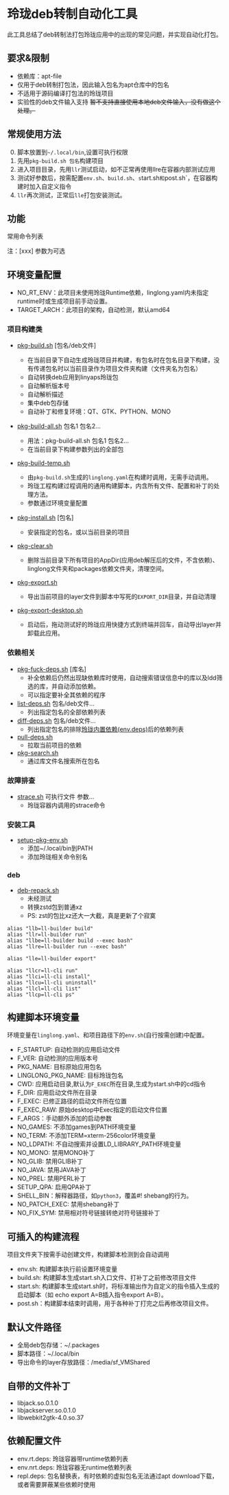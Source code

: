 # 玲珑deb转制自动化工具

此工具总结了deb转制法打包玲珑应用中的出现的常见问题，并实现自动化打包。

## 要求&限制

* 依赖库：apt-file
* 仅用于deb转制打包法，因此输入包名为apt仓库中的包名
* 不适用于源码编译打包法的玲珑项目
* 实验性的deb文件输入支持 ~~暂不支持直接使用本地deb文件输入，没有做这个处理。~~

## 常规使用方法

0. 脚本放置到`~/.local/bin`,设置可执行权限
1. 先用`pkg-build.sh 包名`构建项目
2. 进入项目目录，先用`llr`测试启动，如不正常再使用llre在容器内部测试应用
3. 测试好参数后，按需配置`env.sh`、`build.sh`、`s`tart.sh`和`post.sh`，在容器构建时加入自定义指令
4. `llr`再次测试，正常后`lle`打包安装测试。

## 功能

常用命令列表

注：[xxx] 参数为可选
## 环境变量配置
* NO_RT_ENV：此项目未使用玲珑Runtime依赖，linglong.yaml内未指定runtime时或生成项目前手动设置。
* TARGET_ARCH：此项目的架构，自动检测，默认amd64

### 项目构建类
* [pkg-build.sh](pkg-build.sh) [包名/deb文件]
    * 在当前目录下自动生成玲珑项目并构建，有包名时在包名目录下构建，没有传递包名时以当前目录作为项目文件夹构建（文件夹名为包名）
    * 自动转换deb应用到linyaps玲珑包
    * 自动解析版本号
    * 自动解析描述
    * 集中deb包存储
    * 自动补丁和修复环境：QT、GTK、PYTHON、MONO
* [pkg-build-all.sh](pkg-build-all.sh)  包名1 包名2...
    * 用法：pkg-build-all.sh 包名1 包名2...
    * 在当前目录下构建参数列出的全部包
* [pkg-build-temp.sh](pkg-build-temp.sh)
    * 由`pkg-build.sh`生成的`linglong.yaml`在构建时调用，无需手动调用。
    * 玲珑工程构建过程调用的通用构建脚本，内含所有文件、配置和补丁的处理方法。
    * 参数通过环境变量配置

* [pkg-install.sh](pkg-install.sh) [包名]
    * 安装指定的包名，或以当前目录的项目
* [pkg-clear.sh](pkg-clear.sh)
    * 删除当前目录下所有项目的AppDir(应用deb解压后的文件，不含依赖)、linglong文件夹和packages依赖文件夹，清理空间。
* [pkg-export.sh](pkg-export.sh)
    * 导出当前项目的layer文件到脚本中写死的`EXPORT_DIR`目录，并自动清理
* [pkg-export-desktop.sh](pkg-export-desktop.sh)
    * 启动后，拖动测试好的玲珑应用快捷方式到终端并回车，自动导出layer并卸载此应用。

### 依赖相关
* [pkg-fuck-deps.sh](pkg-fuck-deps.sh) [库名]
    * 补全依赖后仍然出现缺依赖库时使用，自动搜索错误信息中的库以及ldd筛选的库，并自动添加依赖。
    * 可以指定要补全其依赖的程序
* [list-deps.sh](list-deps.sh) 包名/deb文件...
    * 列出指定包名的全部依赖列表
* [diff-deps.sh](diff-deps.sh) 包名/deb文件...
    * 列出指定包名的排除[玲珑内置依赖(env.deps)](env.deps)后的依赖列表
* [pull-deps.sh](pull-deps.sh)
    * 拉取当前项目的依赖
* [pkg-search.sh](pkg-search.sh)
    * 通过库文件名搜索所在包名
### 故障排查
* [strace.sh](strace.sh) 可执行文件 参数...
    * 玲珑容器内调用的strace命令

### 安装工具
* [setup-pkg-env.sh](setup-pkg-env.sh)
    * 添加~/.local/bin到PATH
    * 添加玲珑相关命令别名

### deb
* [deb-repack.sh](deb-repack.sh)
    * 未经测试
    * 转换zstd包到普通xz
    * PS: zst的包比xz还大一大截，真是更新了个寂寞
```
alias "llb=ll-builder build"
alias "llr=ll-builder run"
alias "llbe=ll-builder build --exec bash"
alias "llre=ll-builder run --exec bash"

alias "lle=ll-builder export"

alias "llcr=ll-cli run"
alias "llci=ll-cli install"
alias "llcu=ll-cli uninstall"
alias "llcl=ll-cli list"
alias "llcp=ll-cli ps"
```



## 构建脚本环境变量

环境变量在`linglong.yaml`、和项目路径下的`env.sh`(自行按需创建)中配置。

* F_STARTUP: 自动检测的应用启动文件
* F_VER: 自动检测的应用版本号
* PKG_NAME: 目标原始应用包名
* LINGLONG_PKG_NAME: 目标玲珑包名
* CWD: 应用启动目录,默认为`F_EXEC`所在目录,生成为start.sh中的cd指令
* F_DIR: 应用启动文件所在目录
* F_EXEC: 已修正路径的启动文件所在位置
* F_EXEC_RAW: 原始desktop中Exec指定的启动文件位置
* F_ARGS：手动额外添加的启动参数
* NO_GAMES: 不添加games到PATH环境变量
* NO_TERM: 不添加TERM=xterm-256color环境变量
* NO_LDPATH: 不自动搜索并设置LD_LIBRARY_PATH环境变量
* NO_MONO: 禁用MONO补丁
* NO_GLIB: 禁用GLIB补丁
* NO_JAVA: 禁用JAVA补丁
* NO_PREL: 禁用PERL补丁
* SETUP_QPA: 启用QPA补丁
* SHELL_BIN：解释器路径，如`python3`，覆盖#! shebang的行为。
* NO_PATCH_EXEC: 禁用shebang补丁
* NO_FIX_SYM: 禁用相对符号链接转绝对符号链接补丁

## 可插入的构建流程

项目文件夹下按需手动创建文件，构建脚本检测到会自动调用

* env.sh: 构建脚本执行前设置环境变量
* build.sh: 构建脚本生成start.sh入口文件、打补丁之前修改项目文件
* start.sh: 构建脚本生成start.sh时，将标准输出作为自定义的指令插入生成的启动脚本（如 echo export A=B插入指令export A=B）。
* post.sh：构建脚本结束时调用，用于各种补丁打完之后再修改项目文件。


## 默认文件路径

* 全局deb包存储：~/.packages
* 脚本路径：~/.local/bin
* 导出命令的layer存放路径：/media/sf_VMShared

## 自带的文件补丁
* libjack.so.0.1.0
* libjackserver.so.0.1.0
* libwebkit2gtk-4.0.so.37

## 依赖配置文件

* env.rt.deps: 玲珑容器带runtime依赖列表
* env.nrt.deps: 玲珑容器无runtime依赖列表
* repl.deps: 包名替换表，有时依赖的虚拟包名无法通过apt download下载，或者需要屏蔽某些依赖时使用
